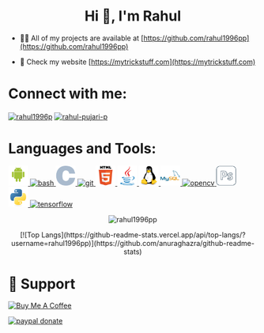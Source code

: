 <h1 align="center">Hi 👋, I'm Rahul</h1>

- 👨‍💻 All of my projects are available at [https://github.com/rahul1996pp](https://github.com/rahul1996pp)

- 📝 Check my website [https://mytrickstuff.com](https://mytrickstuff.com)

<h1 align="left">Connect with me:</h1>
<p align="left">
<a href="https://twitter.com/rahul1996p" target="blank"><img align="center" src="https://cdn.jsdelivr.net/npm/simple-icons@3.0.1/icons/twitter.svg" alt="rahul1996p" height="30" width="40" /></a>
<a href="https://linkedin.com/in/rahul-pujari-p" target="blank"><img align="center" src="https://cdn.jsdelivr.net/npm/simple-icons@3.0.1/icons/linkedin.svg" alt="rahul-pujari-p" height="30" width="40" /></a>
</p>

<h1 align="left">Languages and Tools:</h1>
<p align="left"> <a href="https://developer.android.com" target="_blank"> <img src="https://raw.githubusercontent.com/devicons/devicon/master/icons/android/android-original-wordmark.svg" alt="android" width="40" height="40"/> </a> <a href="https://www.gnu.org/software/bash/" target="_blank"> <img src="https://www.vectorlogo.zone/logos/gnu_bash/gnu_bash-icon.svg" alt="bash" width="40" height="40"/> </a> <a href="https://www.cprogramming.com/" target="_blank"> <img src="https://raw.githubusercontent.com/devicons/devicon/master/icons/c/c-original.svg" alt="c" width="40" height="40"/> </a> <a href="https://git-scm.com/" target="_blank"> <img src="https://www.vectorlogo.zone/logos/git-scm/git-scm-icon.svg" alt="git" width="40" height="40"/> </a> <a href="https://www.w3.org/html/" target="_blank"> <img src="https://raw.githubusercontent.com/devicons/devicon/master/icons/html5/html5-original-wordmark.svg" alt="html5" width="40" height="40"/> </a> <a href="https://www.java.com" target="_blank"> <img src="https://raw.githubusercontent.com/devicons/devicon/master/icons/java/java-original.svg" alt="java" width="40" height="40"/> </a> <a href="https://www.linux.org/" target="_blank"> <img src="https://raw.githubusercontent.com/devicons/devicon/master/icons/linux/linux-original.svg" alt="linux" width="40" height="40"/> </a> <a href="https://www.mysql.com/" target="_blank"> <img src="https://raw.githubusercontent.com/devicons/devicon/master/icons/mysql/mysql-original-wordmark.svg" alt="mysql" width="40" height="40"/> </a> <a href="https://opencv.org/" target="_blank"> <img src="https://www.vectorlogo.zone/logos/opencv/opencv-icon.svg" alt="opencv" width="40" height="40"/> </a> <a href="https://www.photoshop.com/en" target="_blank"> <img src="https://raw.githubusercontent.com/devicons/devicon/master/icons/photoshop/photoshop-line.svg" alt="photoshop" width="40" height="40"/> </a> <a href="https://www.python.org" target="_blank"> <img src="https://raw.githubusercontent.com/devicons/devicon/master/icons/python/python-original.svg" alt="python" width="40" height="40"/> </a> <a href="https://www.tensorflow.org" target="_blank"> <img src="https://www.vectorlogo.zone/logos/tensorflow/tensorflow-icon.svg" alt="tensorflow" width="40" height="40"/> </a> </p>
<p align="center"> <img src=https://github-readme-stats.vercel.app/api?username=rahul1996pp&show_icons=true alt=rahul1996pp /> </p>
<p align="center"> [![Top Langs](https://github-readme-stats.vercel.app/api/top-langs/?username=rahul1996pp)](https://github.com/anuraghazra/github-readme-stats) </p>

# 🙏 Support

<p align="left"><a href="https://www.buymeacoffee.com/Rahul19p" target="_blank"><img src="https://cdn.buymeacoffee.com/buttons/v2/default-blue.png" alt="Buy Me A Coffee" style="height: 30px !important;width: 217px !important;" ></a></p>
<p align="left"><a href="https://www.paypal.me/RahulPujari" rel="nofollow"><img src="https://i.imgur.com/9YC5tQ5.png" alt="paypal donate" data-canonical-src="https://ionicabizau.github.io/badges/paypal.svg" style="height: 30px !important;width: 217px !important;"></a></p>
